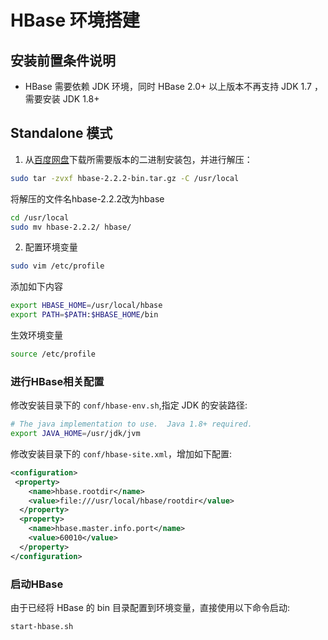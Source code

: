 # HBase 环境搭建

## 安装前置条件说明

* HBase 需要依赖 JDK 环境，同时 HBase 2.0+ 以上版本不再支持 JDK 1.7 ，需要安装 JDK 1.8+ 

## Standalone 模式

1. 从[百度网盘](https://pan.baidu.com/s/1sUkgmwlRuLGLmyo1mTrpqg?pwd=d5bp)下载所需要版本的二进制安装包，并进行解压：

```bash
sudo tar -zvxf hbase-2.2.2-bin.tar.gz -C /usr/local
```

将解压的文件名hbase-2.2.2改为hbase

```bash
cd /usr/local
sudo mv hbase-2.2.2/ hbase/
```

2. 配置环境变量

```bash
sudo vim /etc/profile
```

添加如下内容

```bash
export HBASE_HOME=/usr/local/hbase
export PATH=$PATH:$HBASE_HOME/bin
```

生效环境变量

```bash
source /etc/profile
```

### 进行HBase相关配置

修改安装目录下的 `conf/hbase-env.sh`,指定 JDK 的安装路径:

```bash
# The java implementation to use.  Java 1.8+ required.
export JAVA_HOME=/usr/jdk/jvm
```

修改安装目录下的 `conf/hbase-site.xml`，增加如下配置:

```xml
<configuration>
 <property>
    <name>hbase.rootdir</name>
    <value>file:///usr/local/hbase/rootdir</value>
  </property>
  <property>
    <name>hbase.master.info.port</name>
    <value>60010</value>
  </property>
</configuration>
```

### 启动HBase

由于已经将 HBase 的 bin 目录配置到环境变量，直接使用以下命令启动:

```bash
start-hbase.sh
```


